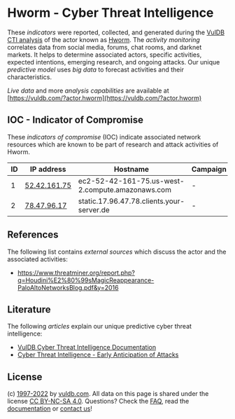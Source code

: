 # Hworm - Cyber Threat Intelligence

These _indicators_ were reported, collected, and generated during the [VulDB CTI analysis](https://vuldb.com/?kb.cti) of the actor known as [Hworm](https://vuldb.com/?actor.hworm). The _activity monitoring_ correlates data from social media, forums, chat rooms, and darknet markets. It helps to determine associated actors, specific activities, expected intentions, emerging research, and ongoing attacks. Our unique _predictive model_ uses _big data_ to forecast activities and their characteristics.

_Live data_ and more _analysis capabilities_ are available at [https://vuldb.com/?actor.hworm](https://vuldb.com/?actor.hworm)

## IOC - Indicator of Compromise

These _indicators of compromise_ (IOC) indicate associated network resources which are known to be part of research and attack activities of Hworm.

ID | IP address | Hostname | Campaign | Confidence
-- | ---------- | -------- | -------- | ----------
1 | [52.42.161.75](https://vuldb.com/?ip.52.42.161.75) | ec2-52-42-161-75.us-west-2.compute.amazonaws.com | - | Medium
2 | [78.47.96.17](https://vuldb.com/?ip.78.47.96.17) | static.17.96.47.78.clients.your-server.de | - | High

## References

The following list contains _external sources_ which discuss the actor and the associated activities:

* https://www.threatminer.org/report.php?q=Houdini%E2%80%99sMagicReappearance-PaloAltoNetworksBlog.pdf&y=2016

## Literature

The following _articles_ explain our unique predictive cyber threat intelligence:

* [VulDB Cyber Threat Intelligence Documentation](https://vuldb.com/?kb.cti)
* [Cyber Threat Intelligence - Early Anticipation of Attacks](https://www.scip.ch/en/?labs.20201022)

## License

(c) [1997-2022](https://vuldb.com/?kb.changelog) by [vuldb.com](https://vuldb.com/?kb.about). All data on this page is shared under the license [CC BY-NC-SA 4.0](https://creativecommons.org/licenses/by-nc-sa/4.0/). Questions? Check the [FAQ](https://vuldb.com/?kb.faq), read the [documentation](https://vuldb.com/?kb) or [contact us](https://vuldb.com/?contact)!
